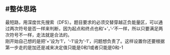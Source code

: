 ﻿#整体思路
----

最短路，用深度优先搜索（DFS）。题目要求的必须交替穿越正负能量区，可以通过两次符号是否一样来判断，因为起点和终点也和’+’，’-‘不一样，所以只要满足两次符号不一样，走法就是合法的。</br>
刚开始自己想的是把‘+’设为‘1’，‘-1’设为‘-1’，问题想负责了。这样设置你还要根据第一步走的是加还是减来决定值只能是0和1或者只能是0和-1
